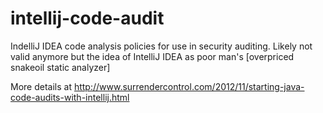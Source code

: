 intellij-code-audit
===================

IndelliJ IDEA code analysis policies for use in security auditing. Likely not valid anymore but the idea of IntelliJ IDEA as poor man's \[overpriced snakeoil static analyzer\]

More details at http://www.surrendercontrol.com/2012/11/starting-java-code-audits-with-intellij.html
